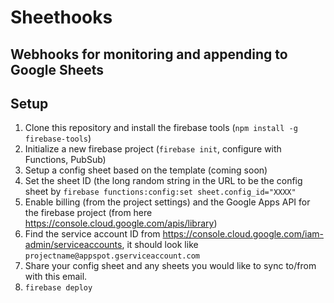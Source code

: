 # Sheethooks

## Webhooks for monitoring and appending to Google Sheets

## Setup

1. Clone this repository and install the firebase tools (`npm install -g firebase-tools`)
2. Initialize a new firebase project (`firebase init`, configure with Functions, PubSub)
3. Setup a config sheet based on the template (coming soon)
4. Set the sheet ID (the long random string in the URL to be the config sheet by `firebase functions:config:set sheet.config_id="XXXX"`
5. Enable billing (from the project settings) and the Google Apps API for the firebase project (from here https://console.cloud.google.com/apis/library)
6. Find the service account ID from https://console.cloud.google.com/iam-admin/serviceaccounts, it should look like `projectname@appspot.gserviceaccount.com`
7. Share your config sheet and any sheets you would like to sync to/from with this email.
8. `firebase deploy`
